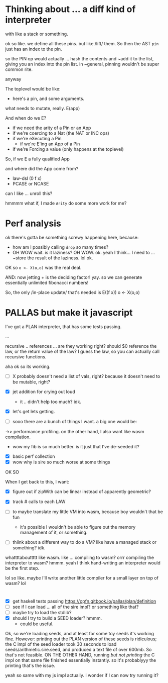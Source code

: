 
# Thinking about ... a diff kind of interpreter

with like a stack or something.

ok so like.
we define all these pins.
but like
/lift/ them. So then the AST `pin` just has an index to the pin.

so the PIN op would actually ... hash the contents and ~add it
to the list, giving you an index into the pin list. in ~general, pinning wouldn't be super common rite.

anyway

The toplevel would be like:
- here's a pin, and some arguments.

what needs to mutate, really.
E(app)

And when do we E?
- if we need the arity of a Pin or an App
- if we're coercing to a Nat (the NAT or INC ops)
- if we're eXecuting a Pin
  - if we're E'ing an App of a Pin
- if we're Forcing a value (only happens at the toplevel)


So, if we E a fully qualified App

and where did the App come from?

- law-dsl (0 f x)
- PCASE or NCASE

can I like ... unroll this?

hmmmm what if, I made `Arity` do some more work for me?




# Perf analysis

ok there's gotta be something screwy happening here, because:
- how am I possibly calling `drop` so many times?
- OH WOW wait. is it laziness? OH WOW. ok.
  yeah I think... I need to ... ~store the result of the laziness.
  lol ok.

OK so `o <- X(o,o)`
was the real deal.

AND:
now jetting + is the deciding factor!
yay.
so we can generate essentially unlimited fibonacci numbers!

So, the only /in-place update/ that's needed is E((f x)) o <- X(o,o)


# PALLAS but make it javascript

I've got a PLAN interpreter, that has some tests passing.

...

recursive .. references ... are they working right?
should $0 reference the law, or the return value of the law?
I guess the law, so you can actually call recursive functions.

aha ok so its working.

- [ ] X probably doesn't need a list of vals, right? because it doesn't need to be mutable, right?


- [x] jet addition for crying out loud
  - it .. didn't help too much? idk.
- [x] let's get lets getting.
- [ ] sooo there are a bunch of things I want. a big one would be:

->> performance profiling. on the other hand, I also want like wasm compilation.
  - wow my fib is so much better. is it just that I've de-seeded it?

- [x] basic perf collection
- [x] wow why is sire so much worse at some things

OK SO

When I get back to this, I want:

- [x] figure out if zipWith can be linear instead of apparently geometric?
- [x] track # calls to each LAW
- [ ] to maybe translate my little VM into wasm, because boy wouldn't that be fun
  - it's possible I wouldn't be able to figure out the memory management of it, or something.
- [ ] thiink about a different way to do a VM? like have a managed stack or something? idk.


whattttabouttttt like wasm.
like ... compiling to wasm?
orrr compiling the interpreter to wasm?
hmmm.
yeah I think hand-writing an interpreter would be the first step.

lol so like. maybe I'll write another little compiler for a small layer on top of wasm? lol
















#

- [x] get haskell tests passing https://opfn.gitbook.io/pallas/plan/definition
- [ ] see if I can load ... all of the sire impl? or something like that?
- [ ] maybe try to load the stdlib?
- [x] should I try to build a SEED loader? hmmm.
  - could be useful.

Ok, so we're loading seeds, and at least for some toy seeds it's working fine.
However: printing out the PLAN version of these seeds is ridiculous; the
C impl of the seed loader took 30 seconds to load seeds/arithmetic.sire.seed,
and produced a text file of over 600mb.
So that's not feasible.
ON THE OTHER HAND, running *but not printing* the C impl on that same file
finished essentially instantly.
so it's probablyyy the printing that's the issue.

yeah so same with my js impl actually.
I wonder if I can now try running it?
